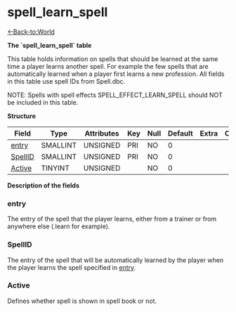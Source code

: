 # spell\_learn\_spell

[<-Back-to:World](database-world.md)

**The \`spell\_learn\_spell\` table**

This table holds information on spells that should be learned at the same time a player learns another spell. For example the few spells that are automatically learned when a player first learns a new profession. All fields in this table use spell IDs from Spell.dbc.

NOTE: Spells with spell effects SPELL\_EFFECT\_LEARN\_SPELL should NOT be included in this table.

**Structure**

| Field        | Type        | Attributes | Key | Null | Default | Extra | Comment |
|--------------|-------------|------------|-----|------|---------|-------|---------|
| [entry][1]   | SMALLINT | UNSIGNED   | PRI | NO   | 0       |       |         |
| [SpellID][2] | SMALLINT | UNSIGNED   | PRI | NO   | 0       |       |         |
| [Active][3]  | TINYINT  | UNSIGNED   |     | NO   | 0       |       |         |

[1]: #entry
[2]: #spellid
[3]: #active

**Description of the fields**

### entry

The entry of the spell that the player learns, either from a trainer or from anywhere else (.learn for example).

### SpellID

The entry of the spell that will be automatically learned by the player when the player learns the spell specified in [entry](#spell_learn_spell-entry).

### Active

Defines whether spell is shown in spell book or not.
